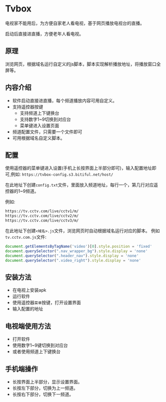 # Tvbox

电视家不能用后，为方便自家老人看电视，基于网页播放电视台的直播。

启动后直接进直播，方便老年人看电视。

## 原理

浏览网页，根据域名运行自定义的js脚本，脚本实现解析播放地址，将播放窗口全屏等。

## 内容介绍

- 软件启动直接进直播，每个频道播放内容可用自定义。
- 支持遥控器按键
  - 支持频道上下键换台
  - 支持数字1~9切换到对应台
  - 菜单键进入设置页面
- 频道配置文件，只需要一个文件即可
- 可用根据域名自定义脚本。

## 配置

使用遥控器的菜单键进入设置(手机上长按界面上半部分即可)，输入配置地址即可,例如: `https://tvbox-config.s3.bitiful.net/host/`

在此地址下创建`config.txt`文件，里面放入频道地址，每行一个，第几行对应遥控器的1~9频道。

例如:

```txt
https://tv.cctv.com/live/cctv1/m/
https://tv.cctv.com/live/cctv2/m/
https://tv.cctv.com/live/cctv3/m/
```

在此地址下创建`<域名>.js`文件，浏览网页时自动根据域名运行对应的脚本。
例如`tv.cctv.com.js`文件:

```js
document.getElementsByTagName('video')[0].style.position = 'fixed'
document.querySelector(".nav_wrapper_bg").style.display = 'none'
document.querySelector(".header_nav").style.display = 'none'
document.querySelector(".video_right").style.display = 'none'
```

## 安装方法

- 在电视上安装apk
- 运行软件
- 使用遥控器`菜单`按键，打开设置界面
- 输入配置的地址

## 电视端使用方法

- 打开软件
- 使用数字1~9键切换到对应台
- 或者使用频道上下键换台

## 手机端操作

- 长按界面上半部分，显示设置界面。
- 长按左下部分，切换为上一频道。
- 长按右下部分，切换下一频道。
